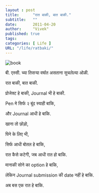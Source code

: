 ```yaml
---
layout : post
title:      "रात बाकी, बात बाकी."
subtitle:   ""
date:       2011-04-20
author:     "Vivek"
published: true 
tags:
categories: [ Life ]
URL: "/life/ratbaki/"
---
```


![book](/img/book.webp)

बी. एस्सी. च्या तिसऱ्या वर्षात असताना सुचलेल्या ओळी.

रात बाकी, बात बाकी.

प्रोजेक्ट हे बाकी, Journal भी हे बाकी.

Pen मे सिर्फ २ बूंद स्याही बाकि,

और Journal आधी हे बाकि.

खाना तो छोड़ो,

पिने के लिए भी,

सिर्फ आधी बोतल हे बाकि,

रात कैसे कटेगी, जब आधी रात हो बाकि.

मानाकी सोने का option हे बाकि,

लेकिन Journal submission की date नहीं हे बाकि. 

अब बस एक रात हे बाकि.

